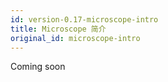 ```yaml
---
id: version-0.17-microscope-intro
title: Microscope 简介
original_id: microscope-intro
---
```

Coming soon